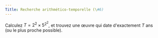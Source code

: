 ```yaml
---
Title: Recherche arithmético-temporelle (\#6)
---
```


Calculez $T = 2^2 \times 5^{2^2}$, et trouvez une œuvre qui date d'exactement $T$ ans (ou le plus proche possible).
